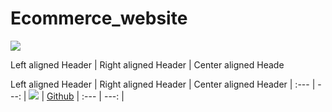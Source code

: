 # Ecommerce_website

<img src="https://www.linkpicture.com/q/아미Japan-n-ArmyJapan.png" >


Left aligned Header | Right aligned Header | Center aligned Heade


Left aligned Header | Right aligned Header | Center aligned Header
| :--- | ---: | 
<img src="https://www.linkpicture.com/q/btsarmy-screen.jpg" > | [Github](https://dev-btsarmy.pantheonsite.io/ "Github home")
| :--- | ---: | 




